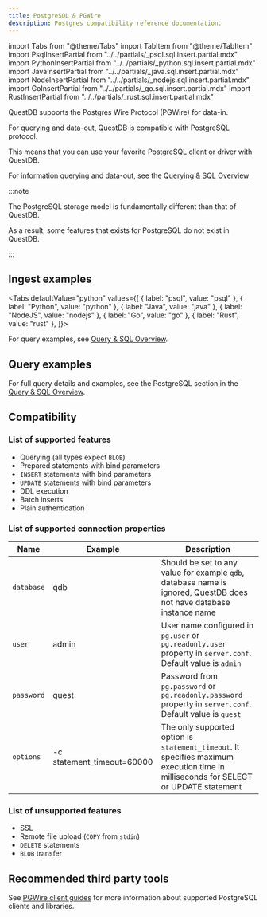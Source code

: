 ```yaml
---
title: PostgreSQL & PGWire
description: Postgres compatibility reference documentation.
---
```


import Tabs from "@theme/Tabs"
import TabItem from "@theme/TabItem"
import PsqlInsertPartial from "../../partials/_psql.sql.insert.partial.mdx"
import PythonInsertPartial from "../../partials/_python.sql.insert.partial.mdx"
import JavaInsertPartial from "../../partials/_java.sql.insert.partial.mdx"
import NodeInsertPartial from "../../partials/_nodejs.sql.insert.partial.mdx"
import GoInsertPartial from "../../partials/_go.sql.insert.partial.mdx"
import RustInsertPartial from "../../partials/_rust.sql.insert.partial.mdx"

QuestDB supports the Postgres Wire Protocol (PGWire) for data-in.

For querying and data-out, QuestDB is compatible with PostgreSQL protocol.

This means that you can use your favorite PostgreSQL client or driver with
QuestDB.

For information querying and data-out, see the
[Querying & SQL Overview](/docs/reference/sql/overview/#postgresql)

:::note

The PostgreSQL storage model is fundamentally different than that of QuestDB.

As a result, some features that exists for PostgreSQL do not exist in QuestDB.

:::

## Ingest examples

<Tabs defaultValue="python" values={[
  { label: "psql", value: "psql" },
  { label: "Python", value: "python" },
  { label: "Java", value: "java" },
  { label: "NodeJS", value: "nodejs" },
  { label: "Go", value: "go" },
  { label: "Rust", value: "rust" },
]}>

<TabItem value="psql">
  <PsqlInsertPartial />
</TabItem>

<TabItem value="python">
  <PythonInsertPartial />
</TabItem>

<TabItem value="java">
  <JavaInsertPartial />
</TabItem>

<TabItem value="nodejs">
  <NodeInsertPartial />
</TabItem>

<TabItem value="go">
  <GoInsertPartial />
</TabItem>

<TabItem value="rust">
  <RustInsertPartial />
</TabItem>

</Tabs>

For query examples, see
[Query & SQL Overview](/docs/reference/sql/overview/#postgresql).

## Query examples

For full query details and examples, see the PostgreSQL section in the
[Query & SQL Overview](/docs/reference/sql/overview/#postgresql).

## Compatibility

### List of supported features

- Querying (all types expect `BLOB`)
- Prepared statements with bind parameters
- `INSERT` statements with bind parameters
- `UPDATE` statements with bind parameters
- DDL execution
- Batch inserts
- Plain authentication

### List of supported connection properties

| Name       | Example                    | Description                                                                                                                          |
| ---------- | -------------------------- | ------------------------------------------------------------------------------------------------------------------------------------ |
| `database` | qdb                        | Should be set to any value for example `qdb`, database name is ignored, QuestDB does not have database instance name                 |
| `user`     | admin                      | User name configured in `pg.user` or `pg.readonly.user` property in `server.conf`. Default value is `admin`                          |
| `password` | quest                      | Password from `pg.password` or `pg.readonly.password` property in `server.conf`. Default value is `quest`                            |
| `options`  | -c statement_timeout=60000 | The only supported option is `statement_timeout`. It specifies maximum execution time in milliseconds for SELECT or UPDATE statement |

### List of unsupported features

- SSL
- Remote file upload (`COPY` from `stdin`)
- `DELETE` statements
- `BLOB` transfer

## Recommended third party tools

See [PGWire client guides](/docs/pgwire/pgwire-intro/) for more information about supported PostgreSQL clients and libraries.

